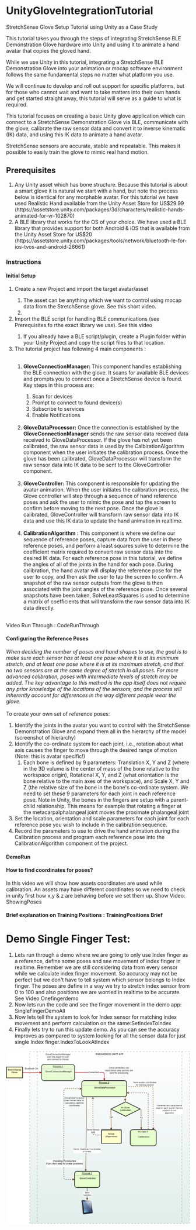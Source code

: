 # UnityGloveIntegrationTutorial

StretchSense Glove Setup Tutorial using Unity as a Case Study

This tutorial takes you through the steps of integrating StretchSense BLE Demonstration Glove hardware into Unity and using it to animate a hand avatar that copies the gloved hand. 

While we use Unity in this tutorial, integrating a StretchSense BLE Demonstration Glove into your animation or mocap software environment follows the same fundamental steps no matter what platform you use.

We will continue to develop and roll out support for specific platforms, but for those who cannot wait and want to take matters into their own hands and get started straight away, this tutorial will serve as a guide to what is required.  

This tutorial focuses on creating a basic Unity glove application which can connect to a StretchSense Demonstration Glove via BLE, communicate with the glove, calibrate the raw sensor data and convert it to inverse kinematic (IK) data, and using this IK data to animate a hand avatar.

StretchSense sensors are accurate, stable and repeatable. This makes it possible to easily train the glove to mimic real hand motion.

## Prerequisites

<ol>
<li>Any Unity asset which has bone structure. Because this tutorial is about a smart glove it is natural we start with a hand, but note the process below is identical for any morphable avatar. For this tutorial we have used Realistic Hand available from the Unity Asset Store for US$29.99 (https://assetstore.unity.com/packages/3d/characters/realistic-hands-animated-for-vr-102870)</li>
<li>A BLE library that works for the OS of your choice. We have used a BLE library that provides support for both Android & iOS that is available from the Unity Asset Store for US$20 (https://assetstore.unity.com/packages/tools/network/bluetooth-le-for-ios-tvos-and-android-26661)</li>
</ol>

### Instructions
#### Initial Setup

<ol>
<li>Create a new Project and import the target avatar/asset</li>
<ol>
<li>The asset can be anything which we want to control using mocap data from the StretchSense glove. See this short video.</li>
<li><screenshot "new project"> <screen shot "import avatar"> <screenshot "heirarchy with asset imported"></li>
</ol>
<li>Import the BLE script for handling BLE communications (see Prerequisites fo rthe exact library we use). See this video <screenshot "import BLE script"><screenshot "heirarchy with script imported"></li>
<ol>
<li>
If you already have a BLE script/plugin, create a Plugin folder within your Unity Project and copy the script files to that location.
</li>
</ol>
<li>The tutorial project has following 4 main components <insert flow diagram here>:</li><br>
<ol>
<li><strong>GloveConnectionManager: </strong> This component handles establishing the BLE connection with the glove. It scans for available BLE devices and prompts you to connect once a StretchSense device is found. Key steps in this process are:</li>
<ol>
<li>Scan for devices</li>
<li>Prompt to connect to found device(s)</li>
<li>Subscribe to services</li>
<li>Enable Notifications</li>
</ol><br>
<li><strong>GloveDataProcessor:</strong> Once the connection is established by the <strong>GloveConnectionManager</strong> sends the raw sensor data received data received to GloveDataProcessor. If the glove has not yet been calibrated, the raw sensor data is used by the CalbirationAlgorithm component when the user initiates the calibration process. Once the glove has been calibrated, GloveDataProcessor will transform the raw sensor data into IK data to be sent to the GloveController component. </li><br>
<li><strong>GloveController: </strong>This component is responsible for updating the avatar animation. When the user initiates the calibration process, the Glove controller will step through a sequence of hand reference poses and ask the user to mimic the pose and tap the screen to confirm before moving to the next pose. Once the glove is calibrated, GloveController will transform raw sensor data into IK data and use this IK data to update the hand animation in realtime. </li><br>
<li><strong>CalibrationAlgorithm</strong> : This component is where we define our sequence of reference poses, capture data from the user in these reference poses, and perform a least squares solve to determine the coefficient matrix required to convert raw sensor data into the desired IK data. For each reference pose in this tutorial, we define the angles of all of the joints in the hand for each pose. During calibration, the hand avatar will display the reference pose for the user to copy, and then ask the user to tap the screen to confirm. A snapshot of the raw sensor outputs from the glove is then associated with the joint angles of the reference pose. Once several snapshots have been taken, SolveLeastSquares is used to determine a matrix of coefficients that will transform the raw sensor data into IK data directly.</li><br>

</ol>
</ol>

Video Run Through : CodeRunThrough

#### Configuring the Reference Poses   

<i>When deciding the number of poses and hand shapes to use, the goal is to make sure each sensor has at least one pose where it is at its minimum stretch, and at least one pose where it is at its maximum stretch, and that no two sensors are at the same degree of stretch in all poses. For more advanced calibration, poses with intermediate levels of stretch may be added. The key advantage to this method is the app itself does not require any prior knowledge of the locations of the sensors, and the process will inherently account for differences in the way different people wear the glove.</i>  
<br>To create your own set of reference poses:

<ol>
<li>Identify the joints in the avatar you want to control with the StretchSense Demonstration Glove and expand them all in the hierarchy of the model (screenshot of hierarchy)</li>
<li>Identify the co-ordinate system for each joint, i.e., rotation about what axis causes the finger to move through the desired range of motion (Note: this is avatar specific!)
<ol>  
<li>Each bone is defined by 9 parameters: Translation X, Y and Z (where in the 3D volume is the center of mass of the bone relative to the workspace origin), Rotational X, Y, and Z (what orientation is the bone relative to the main axes of the workspace), and Scale X, Y and Z (the relative size of the bone in the bone's co-ordinate system. We need to set these 9 parameters for each joint in each reference pose. Note in Unity, the bones in the fingers are setup with a parent-child relationship. This means for example that rotating a finger at the metacarpalphalangeal joint moves the proximate phalangeal joint
</li>
</ol> 
  </li>  
<li>Set the location, orientation and scale parameters for each joint for each reference pose you wish to include in the calibration sequence.</li>
<li>Record the parameters to use to drive the hand animation during the Calibration process and program each reference pose into the CalibrationAlgorithm component of the project.</li>
</ol>


#### DemoRun

#### How to find coordinates for poses?

In this video we will show how assets coordinates are used while calibration. An assets may have different coordinates so we need to check in unity first how x,y & z are behaving before we set them up. Show Video: ShowingPoses

#### Brief explanation on Training Positions : TrainingPositions Brief

# Demo Single Finger Test:
<ol>
<li>Lets run through a demo where we are going to only use Index finger as a reference, define some poses and see movement of index finger in realtime. Remember we are still considering data from every sensor while we calculate index finger movement. So accuracy may not be perfect but we don't have to tell system which sensor belongs to Index finger. The poses are define in a way we try to stretch index sensor from 0 to 100 and also positions we are worried in realtime to be accurate. See Video Onefingerdemo</li>
<li>Now lets run the code and see the finger movement in the demo app: SingleFingerDemoAll</li>
<li>Now lets tell the system to look for Index sensor for matching index movement and perform calculation on the same:SetIndexToIndex</li>
<li>Finally lets try to run this update demo. As you can see the accuracy improves as compared to system looking for all the sensor data for just single Index finger.IndexToLookAtIndex</li>
</ol>

<p><img src="SmartGloveDemoFlow.png" alt="Smart Glove Demo Flow" /></p>

